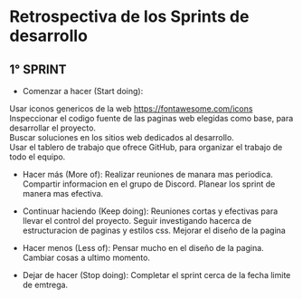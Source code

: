 # Retrospectiva de los Sprints de desarrollo

## 1° SPRINT
- Comenzar a hacer (Start doing):

Usar iconos genericos de la web https://fontawesome.com/icons  
Inspeccionar el codigo fuente de las paginas web elegidas como base, para desarrollar el proyecto.  
Buscar soluciones en los sitios web dedicados al desarrollo.  
Usar el tablero de trabajo que ofrece GitHub, para organizar el trabajo de todo el equipo.

- Hacer más (More of):
Realizar reuniones de manara mas periodica.
Compartir informacion en el grupo de Discord.
Planear los sprint de manera mas efectiva.


- Continuar haciendo (Keep doing):
Reuniones cortas y efectivas para llevar el control del proyecto.
Seguir investigando hacerca de estructuracion de paginas y estilos css.
Mejorar el diseño de la pagina

- Hacer menos (Less of):
Pensar mucho en el diseño de la pagina.
Cambiar cosas a ultimo momento.

- Dejar de hacer (Stop doing):
Completar el sprint cerca de la fecha limite de emtrega.
